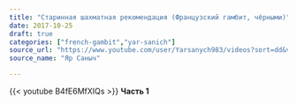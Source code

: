 ```yaml
---
title: "Старинная шахматная рекомендация (Французский гамбит, чёрными)"
date: 2017-10-25
draft: true
categories: ["french-gambit","yar-sanich"]
source_url: "https://www.youtube.com/user/Yarsanych983/videos?sort=dd&view=0&flow=grid"
source_name: "Яр Саныч"

---
```


<!--more-->
<div class="container">
  <div class="row">
    <div class="col-12">
      {{< youtube B4fE6MfXIQs >}}
      <strong>Часть 1</strong>
    </div>
  </div>
</div>

